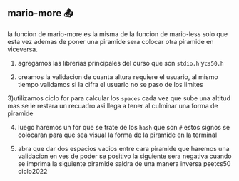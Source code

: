 ## mario-more :outbox_tray:

la funcion de mario-more es la misma de la funcion de mario-less solo que esta vez ademas de poner una piramide sera colocar otra piramide en viceversa.

1) agregamos las librerias principales del curso que son `stdio.h` y`cs50.h`

2) creamos la validacion de cuanta altura requiere el usuario, al mismo tiempo validamos si la cifra el usuario no se paso de los limites 

3)utilizamos ciclo for para calcular los `spaces` cada vez que sube una altitud mas se le restara un recuadro asi llega a tener al culminar una forma de piramide

4) luego haremos un for que se trate de los `hash` que son `#` estos signos se colocaran para que  sea visual la forma de la piramide en la terminal

5) abra que dar dos espacios vacios entre cara piramide que haremos una validacion en ves de poder se positivo la siguiente sera negativa cuando se imprima la siguiente piramide saldra de una manera inversa
psetcs50 ciclo2022
